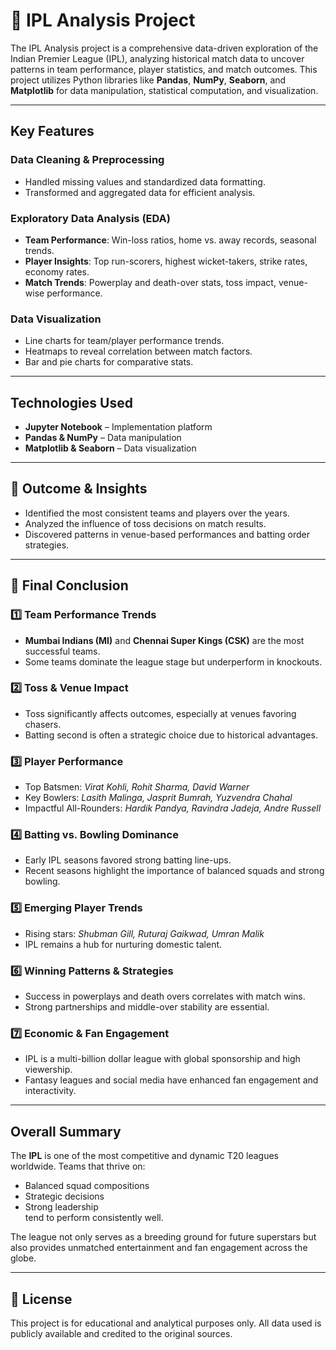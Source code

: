 # 🏏 IPL Analysis Project

The IPL Analysis project is a comprehensive data-driven exploration of the Indian Premier League (IPL), analyzing historical match data to uncover patterns in team performance, player statistics, and match outcomes. This project utilizes Python libraries like **Pandas**, **NumPy**, **Seaborn**, and **Matplotlib** for data manipulation, statistical computation, and visualization.

---

## Key Features

### Data Cleaning & Preprocessing
- Handled missing values and standardized data formatting.
- Transformed and aggregated data for efficient analysis.

### Exploratory Data Analysis (EDA)
- **Team Performance**: Win-loss ratios, home vs. away records, seasonal trends.
- **Player Insights**: Top run-scorers, highest wicket-takers, strike rates, economy rates.
- **Match Trends**: Powerplay and death-over stats, toss impact, venue-wise performance.

### Data Visualization
- Line charts for team/player performance trends.
- Heatmaps to reveal correlation between match factors.
- Bar and pie charts for comparative stats.

---

## Technologies Used

- **Jupyter Notebook** – Implementation platform  
- **Pandas & NumPy** – Data manipulation  
- **Matplotlib & Seaborn** – Data visualization  

---

## 📌 Outcome & Insights

- Identified the most consistent teams and players over the years.
- Analyzed the influence of toss decisions on match results.
- Discovered patterns in venue-based performances and batting order strategies.

---

## 📌 Final Conclusion

### 1️⃣ Team Performance Trends
- **Mumbai Indians (MI)** and **Chennai Super Kings (CSK)** are the most successful teams.
- Some teams dominate the league stage but underperform in knockouts.

### 2️⃣ Toss & Venue Impact
- Toss significantly affects outcomes, especially at venues favoring chasers.
- Batting second is often a strategic choice due to historical advantages.

### 3️⃣ Player Performance
- Top Batsmen: *Virat Kohli, Rohit Sharma, David Warner*
- Key Bowlers: *Lasith Malinga, Jasprit Bumrah, Yuzvendra Chahal*
- Impactful All-Rounders: *Hardik Pandya, Ravindra Jadeja, Andre Russell*

### 4️⃣ Batting vs. Bowling Dominance
- Early IPL seasons favored strong batting line-ups.
- Recent seasons highlight the importance of balanced squads and strong bowling.

### 5️⃣ Emerging Player Trends
- Rising stars: *Shubman Gill, Ruturaj Gaikwad, Umran Malik*
- IPL remains a hub for nurturing domestic talent.

### 6️⃣ Winning Patterns & Strategies
- Success in powerplays and death overs correlates with match wins.
- Strong partnerships and middle-over stability are essential.

### 7️⃣ Economic & Fan Engagement
- IPL is a multi-billion dollar league with global sponsorship and high viewership.
- Fantasy leagues and social media have enhanced fan engagement and interactivity.

---

## Overall Summary

The **IPL** is one of the most competitive and dynamic T20 leagues worldwide. Teams that thrive on:
- Balanced squad compositions  
- Strategic decisions  
- Strong leadership  
tend to perform consistently well.

The league not only serves as a breeding ground for future superstars but also provides unmatched entertainment and fan engagement across the globe.

---

## 📎 License

This project is for educational and analytical purposes only. All data used is publicly available and credited to the original sources.
